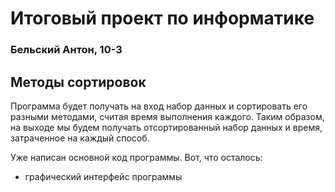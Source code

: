# Итоговый проект по информатике

### Бельский Антон, 10-3

## Методы сортировок
Программа будет получать на вход набор данных и сортировать его разными методами, считая время выполнения каждого.
Таким образом, на выходе мы будем получать отсортированный набор данных и время, затраченное на каждый способ.

Уже написан основной код программы. Вот, что осталось:
* графический интерфейс программы